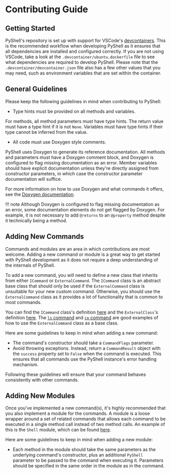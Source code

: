 # Contributing Guide
## Getting Started
PyShell's repository is set up with support for VSCode's
[devcontainers](https://code.visualstudio.com/docs/devcontainers/containers).
This is the recommended workflow when developing PyShell as it ensures that all
dependencies are installed and configured correctly. If you are not using
VSCode, take a look at the `.devcontainer/ubuntu.dockerfile` file to see what
dependencies are required to develop PyShell. Please note that the
`.devcontainer/devcontainer.json` file also has a few other values that you may
need, such as environment variables that are set within the container.

## General Guidelines
Please keep the following guidelines in mind when contributing to PyShell:

* Type hints must be provided on all methods and variables.

For methods, all method parameters must have type hints. The return value must
have a type hint if it is not `None`. Variables must have type hints if their
type cannot be inferred from the value.

* All code must use Doxygen style comments.

PyShell uses Doxygen to generate its reference documentation. All methods and
parameters must have a Doxygen comment block, and Doxygen is configured to flag
missing documentation as an error. Member variables should have explicit
documentation unless they're directly assigned from constructor parameters, in
which case the constructor parameter documentation will suffice.

For more information on how to use Doxygen and what commands it offers, see the
[Doxygen documentation](https://www.doxygen.nl/manual/index.html).

!!! note
    Although Doxygen is configured to flag missing documentation as an error,
    some documentation elements do not get flagged by Doxygen. For example, it
    is not necessary to add `@returns` to an `@property` method despite it
    technically being a method.

## Adding New Commands
Commands and modules are an area in which contributions are most welcome. Adding
a new command or module is a great way to get started with PyShell development
as it does not require a deep understanding of the internals of PyShell.

To add a new command, you will need to define a new class that inherits from
either `ICommand` or `ExternalCommand`. The `ICommand` class is an abstract base
class that should only be used if the `ExternalCommand` class is unsuitable for
your new custom command. Otherwise, you should use the `ExternalCommand` class
as it provides a lot of functionality that is common to most commands.

You can find the `ICommand` class's definition [here](https://github.com/MYTX-Wildfire/PyShell/blob/master/source/pyshell/commands/command.py)
and the `ExternalClass`'s definition [here](https://github.com/MYTX-Wildfire/PyShell/blob/master/source/pyshell/commands/external_command.py).
The [`ls` command](https://github.com/MYTX-Wildfire/PyShell/blob/master/source/pyshell/shell/ls_command.py)
and [`cp` command](https://github.com/MYTX-Wildfire/PyShell/blob/master/source/pyshell/shell/cp_command.py)
are good examples of how to use the `ExternalCommand` class as a base class.

Here are some guidelines to keep in mind when adding a new command:

* The command's constructor should take a `CommandFlags` parameter.
* Avoid throwing exceptions. Instead, return a `CommandResult` object with the
  `success` property set to `False` when the command is executed. This ensures
  that all commands use the PyShell instance's error handling mechanism.

Following these guidelines will ensure that your command behaves consistently
with other commands.

## Adding New Modules
Once you've implemented a new command(s), it's highly recommended that you also
implement a module for the commands. A module is a loose wrapper around a set of
related commands that allows each command to be executed in a single method call
instead of two method calls. An example of this is the `Shell` module, which
can be found [here](https://github.com/MYTX-Wildfire/PyShell/blob/master/source/pyshell/modules/shell.py).

Here are some guidelines to keep in mind when adding a new module:

* Each method in the module should take the same parameters as the underlying
  command's constructor, plus an additional `PyShell` parameter to be passed to
  the command when executing it. Parameters should be specified in the same
  order in the module as in the command.
